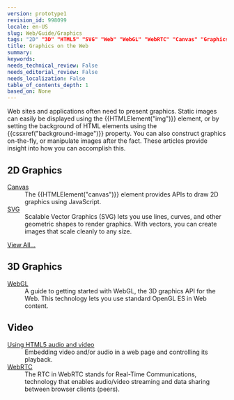 ```yaml
---
version: prototype1
revision_id: 998099
locale: en-US
slug: Web/Guide/Graphics
tags: "2D" "3D" "HTML5" "SVG" "Web" "WebGL" "WebRTC" "Canvas" "Graphics"
title: Graphics on the Web
summary: 
keywords: 
needs_technical_review: False
needs_editorial_review: False
needs_localization: False
table_of_contents_depth: 1
based_on: None
---
```

<p><span class="seoSummary">Web sites and applications often need to present graphics.</span> Static images can easily be displayed using the {{HTMLElement("img")}} element, or by setting the background of HTML elements using the {{cssxref("background-image")}} property. You can also construct graphics on-the-fly, or manipulate images after the fact. <span class="seoSummary">These articles provide insight into how you can accomplish this.</span></p>

<div class="row topicpage-table">
<div class="section">
<h2 class="Documentation" id="2D Graphics">2D Graphics</h2>

<dl>
 <dt><a href="/en-US/docs/HTML/Canvas">Canvas</a></dt>
 <dd>The {{HTMLElement("canvas")}} element provides APIs to draw 2D graphics using JavaScript.</dd>
 <dt><a href="/en-US/docs/Web/SVG">SVG</a></dt>
 <dd>Scalable Vector Graphics (SVG) lets you use lines, curves, and other geometric shapes to render graphics. With vectors, you can create images that scale cleanly to any size.</dd>
</dl>

<p><span class="alllinks"><a href="/en-US/docs/tag/Graphics">View All...</a></span></p>
</div>

<div class="section">
<h2 class="Documentation" id="3D Graphics">3D Graphics</h2>

<dl>
 <dt><a href="/en-US/docs/Web/WebGL">WebGL</a></dt>
 <dd>A guide to getting started with WebGL, the 3D graphics API for the Web. This technology lets you use standard OpenGL ES in Web content.</dd>
</dl>

<h2 id="Video">Video</h2>

<dl>
 <dt><a href="/en-US/docs/Web/Guide/HTML/Using_HTML5_audio_and_video">Using HTML5 audio and video</a></dt>
 <dd>Embedding video and/or audio in a web page and controlling its playback.</dd>
 <dt><a href="/en-US/docs/WebRTC">WebRTC</a></dt>
 <dd>The RTC in WebRTC stands for Real-Time Communications, technology that enables audio/video streaming and data sharing between browser clients (peers).</dd>
</dl>
</div>
</div>

